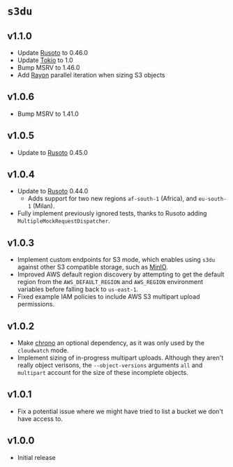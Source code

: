 # `s3du`

## v1.1.0

  - Update [Rusoto] to 0.46.0
  - Update [Tokio] to 1.0
  - Bump MSRV to 1.46.0
  - Add [Rayon] parallel iteration when sizing S3 objects

## v1.0.6

  - Bump MSRV to 1.41.0

## v1.0.5

  - Update to [Rusoto] 0.45.0

## v1.0.4

  - Update to [Rusoto] 0.44.0
    - Adds support for two new regions `af-south-1` (Africa), and `eu-south-1`
      (Milan).
  - Fully implement previously ignored tests, thanks to Rusoto adding
    `MultipleMockRequestDispatcher`.

## v1.0.3

  - Implement custom endpoints for S3 mode, which enables using `s3du` against
    other S3 compatible storage, such as [MinIO].
  - Improved AWS default region discovery by attempting to get the default
    region from the `AWS_DEFAULT_REGION` and `AWS_REGION` environment variables
    before falling back to `us-east-1`.
  - Fixed example IAM policies to include AWS S3 multipart upload permissions.

## v1.0.2

  - Make [chrono] an optional dependency, as it was only used by the
    `cloudwatch` mode.
  - Implement sizing of in-progress multipart uploads. Although they aren't
    really object verisons, the `--object-versions` arguments `all` and
    `multipart` account for the size of these incomplete objects.

## v1.0.1

  - Fix a potential issue where we might have tried to list a bucket we don't
    have access to.

## v1.0.0

  - Initial release

<!-- links -->
[chrono]: https://crates.io/crates/chrono
[MinIO]: https://min.io/
[Rayon]: https://crates.io/crates/rayon
[Rusoto]: https://www.rusoto.org/
[Tokio]: https://tokio.rs/
